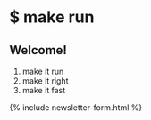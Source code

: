 # $ make run

## Welcome!

1. make it run
2. make it right
3. make it fast

{% include newsletter-form.html %}
